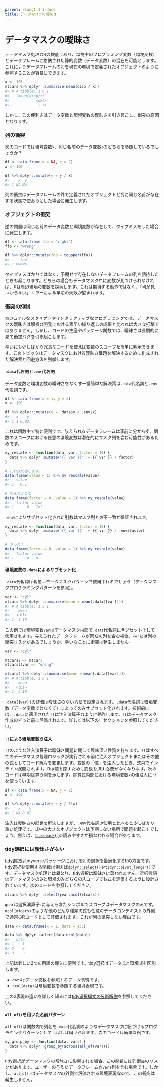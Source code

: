 ```yaml
---
parent: rlang1.1.1-docs
title: データマスクの曖昧さ
---
```


# データマスクの曖昧さ

データマスク処理はRの機能であり、環境中のプログラミング変数（環境変数）とデータフレームに格納された静的変数（データ変数）の混在を可能とします。これによりデータフレームの列を現在の環境で定義されたオブジェクトのように参照することが容易にできます。

```r
x <- 100
mtcars %>% dplyr::summarise(mean(disp / x))
#> # A tibble: 1 x 1
#>   `mean(disp/x)`
#>            <dbl>
#> 1           2.31
```

しかし、この便利さはデータ変数と環境変数の曖昧さを引き起こし、衝突の原因となります。

### 列の衝突

次のコードでは環境変数`x`、同じ名前のデータ変数`x`のどちらを参照しているでしょうか？

```r
df <- data.frame(x = NA, y = 2)
x <- 100

df %>% dplyr::mutate(y = y / x)
#>    x  y
#> 1 NA NA
```

列の衝突はデータフレームの外で定義されたオブジェクトと列に同じ名前が存在する状態で使おうとした場合に発生します。

### オブジェクトの衝突

逆の問題は同じ名前のデータ変数と環境変数が存在して、タイプミスをした場合に発生します。

```r
df <- data.frame(foo = "right")
ffo <- "wrong"

df %>% dplyr::mutate(foo = toupper(ffo))
#>     foo
#> 1 WRONG
```

タイプミスばかりではなく、予期せず存在しないデータフレームの列を期待したときも起こります。どちらの場合もデータマスク中に変数が見つけられなければ、Rは周辺環境の変数を探索します。これは期待する動作ではなく、「列が見つからない」エラーによる早期の失敗が望まれます。

### 衝突の抑制

カジュアルなスクリプトやインタラクティブなプログラミングでは、データマスクの曖昧さは解析の開発における素早い繰り返しの成果と比べれば大きな打撃ではありません。しかし、コードの生産やパッケージ関数では、曖昧さは長期的に見て衝突バグを引き起こします。

幸いにも少しばかり冗長なコードを使えば変数のスコープを簡単に明示できます。このトピックはデータマスクにおける曖昧さ問題を解決するために作成された解決策と回避方法を列挙します。

#### `.data`代名詞と`.env`代名詞

データ変数と環境変数の曖昧さをなくす一番簡単な解決策は`.data`代名詞と`.env`代名詞です。

```r
df <- data.frame(x = 1, y = 2)
x <- 100

df %>% dplyr::mutate(y = .data$y / .env$x)
#>   x    y
#> 1 1 0.02
```

これは関数中で特に便利です。与えられるデータフレームは事前に分からず、関数のスコープにおける任意の環境変数は潜在的にマスク列を含む可能性があるためです。

```r
my_rescale <- function(data, var, factor = 10) {
  data %>% dplyr::mutate("{{ var }}" := {{ var }} / factor)
}

# これは成功します。
data.frame(value = 1) %>% my_rescale(value)
#>   value
#> 1   0.1

# なんてことだ
data.frame(factor = 0, value = 1) %>% my_rescale(value)
#>   factor value
#> 1      0   Inf
```

`.env`によりサブセット化された引数はマスク列との不一致が保証されます。

```r
my_rescale <- function(data, var, factor = 10) {
  data %>% dplyr::mutate("{{ var }}" := {{ var }} / .env$factor)
}

# やった！
data.frame(factor = 0, value = 1) %>% my_rescale(value)
#>   factor value
#> 1      0   0.1
```

#### 環境変数の`.data`によるサブセット化

`.data`代名詞は名前―データマスクパターンで使用されるでしょう（データマスクプログラミングパターンを参照）。

```r
var <- "cyl"
mtcars %>% dplyr::summarise(mean = mean(.data[[var]]))
#> # A tibble: 1 x 1
#>    mean
#>   <dbl>
#> 1  6.19
```

この例では環境変数`var`はデータマスク内部で`.data`代名詞にサブセット化して使用されます。与えられたデータフレームが同名の列を含む場合、`var`には列の衝突リスクがあるでしょうか。幸いなことに衝突は発生しません。

```r
var <- "cyl"

mtcars2 <- mtcars
mtcars2$var <- "wrong"

mtcars2 %>% dplyr::summarise(mean = mean(.data[[var]]))
#> # A tibble: 1 x 1
#>    mean
#>   <dbl>
#> 1  6.19
```

`.data[[var]]`の評価は曖昧さのない方法で設定されます。`.data`代名詞は環境変数（データ変数ではなくて）によってのみサブセット化されます。技術的には、`.data`に適用された`[[`は注入演算子のように動作します。`[[`はデータマスク作成のずっと前に評価されます。詳しくは以下の`!!`セクションを参照してください。

#### `!!`による環境変数の注入

`!!`のような注入演算子は曖昧さ問題に関して興味深い性質を持ちます。`!!`はすべてのデータマスク処理ロジックが実行される前に注入オブジェクトまたはその他の式としてコード断片を変更します。変数の「値」を注入したとき、式内でインライン展開されます。Rは値を探すために変数を探す必要がなくなります。次のコードは早期除算の例を示します。除算式内部における環境変数`x`の値注入に`!!`を使っています。

```r
df <- data.frame(x = NA, y = 2)
x <- 100

df %>% dplyr::mutate(y = y / !!x)
#>    x    y
#> 1 NA 0.02
```

注入は曖昧さの問題を解決しますが、`.env`代名詞の使用と比べると少しばかり重い処理です。式中の大きなオブジェクトは予期しない場所で問題を起こすでしょう。例えば、[`traceback()`](https://rdrr.io/r/base/traceback.html)の読みやすさが損なわれる場合があります。

### tidy選択には曖昧さがない

[tidy選択](https://tidyselect.r-lib.org/reference/language.html)はtidyverseパッケージにおける列の選択を最適化するRの方言です。tidy選択を使用する関数は例えば[`dplyr::select()`](https://dplyr.tidyverse.org/reference/select.html)や`tidyr::pivot_longer()`です。データマスク処理とは異なり、tidy選択は曖昧さに襲われません。選択言語はデータマスクのみと環境のみどちらのスコープでも式を評価するように設計されています。次のコードを参照してください。

```r
mtcars %>% dplyr::select(gear:ncol(mtcars))
```

`gear`は選択演算子`:`に与えられたシンボルでスコープはデータマスクのみです。`ncol(mtcars)`のような他のどんな種類の式も任意のデータコンテキストの外側で通常のRコードとして評価されます。これが列の衝突しない理由です。

```r
data <- data.frame(x = 1, data = 1:3)

data %>% dplyr::select(data:ncol(data))
#>   data
#> 1    1
#> 2    2
#> 3    3
```

上記は新しい2つの用語の導入に便利です。tidy選択はデータ式と環境式を区別します。

- `data`はデータ変数を参照するデータ表現です。
- `ncol(data)`は環境変数を参照する環境表現です。

上の2表現の違いを詳しく知るには[tidy選択構文の技術解説](https://tidyselect.r-lib.org/articles/syntax.html)を参照してください。

#### `all_of()`を用いた名前パターン

`all_of()`は関数内で列名を`.data`代名詞のようなデータマスクに紐づけるプログラミングパターンとしてしばしば用いられます。次のコードは簡単な例です。

```r
my_group_by <- function(data, vars) {
  data %>% dplyr::group_by(across(all_of(vars)))
}
```

tidy選択がデータマスクの曖昧さに影響される場合、この関数には列衝突のリスクがあります。ユーザーの与えたデータフレームが`vars`列を含む場合です。しかし、`all_of()`はデータマスクの外側で評価される環境表現なので、この衝突は発生しません。
